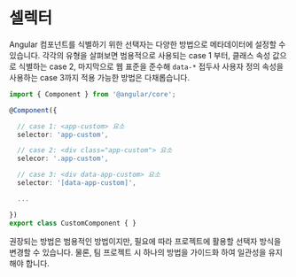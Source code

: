 # 셀렉터

Angular 컴포넌트를 식별하기 위한 선택자는 다양한 방법으로 메타데이터에 설정할 수 있습니다. 각각의 유형을 살펴보면 범용적으로 사용되는 case 1 부터, 클래스 속성 값으로 식별하는 case 2, 마지막으로 웹 표준을 준수해 `data-*` 접두사 사용자 정의 속성을 사용하는 case 3까지 적용 가능한 방법은 다채롭습니다.

```typescript
import { Component } from '@angular/core';

@Component({

  // case 1: <app-custom> 요소
  selector: 'app-custom',

  // case 2: <div class="app-custom"> 요소
  selecor: '.app-custom',

  // case 3: <div data-app-custom> 요소
  selector: '[data-app-custom]',

  ...

})
export class CustomComponent { }
```

권장되는 방법은 범용적인 방법이지만, 필요에 따라 프로젝트에 활용할 선택자 방식을 변경할 수 있습니다. 물론, 팀 프로젝트 시 하나의 방법을 가이드화 하여 일관성을 유지해야 합니다.

